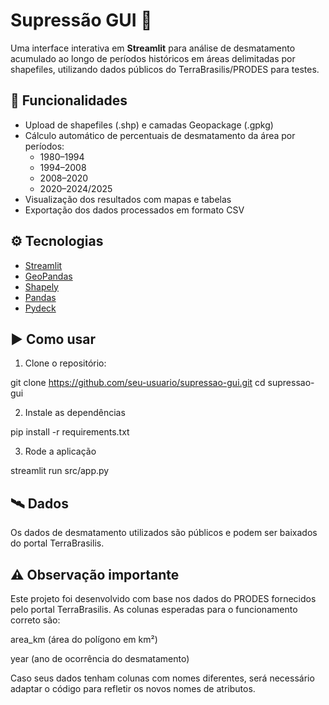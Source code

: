 # Supressão GUI 🌱

Uma interface interativa em **Streamlit** para análise de desmatamento acumulado ao longo de períodos históricos em áreas delimitadas por shapefiles, utilizando dados públicos do TerraBrasilis/PRODES para testes.

## 📌 Funcionalidades

- Upload de shapefiles (.shp) e camadas Geopackage (.gpkg)
- Cálculo automático de percentuais de desmatamento da área por períodos:
  - 1980–1994
  - 1994–2008
  - 2008–2020
  - 2020–2024/2025
- Visualização dos resultados com mapas e tabelas
- Exportação dos dados processados em formato CSV

## ⚙️ Tecnologias

- [Streamlit](https://streamlit.io/)
- [GeoPandas](https://geopandas.org/)
- [Shapely](https://shapely.readthedocs.io/)
- [Pandas](https://pandas.pydata.org/)
- [Pydeck](https://deckgl.readthedocs.io/)

## ▶️ Como usar

1. Clone o repositório:

git clone https://github.com/seu-usuario/supressao-gui.git
cd supressao-gui

2. Instale as dependências

pip install -r requirements.txt

3. Rode a aplicação

streamlit run src/app.py

## 🛰️ Dados
Os dados de desmatamento utilizados são públicos e podem ser baixados do portal TerraBrasilis.

## ⚠️ Observação importante
Este projeto foi desenvolvido com base nos dados do PRODES fornecidos pelo portal TerraBrasilis. As colunas esperadas para o funcionamento correto são:

area_km (área do polígono em km²)

year (ano de ocorrência do desmatamento)

Caso seus dados tenham colunas com nomes diferentes, será necessário adaptar o código para refletir os novos nomes de atributos.
